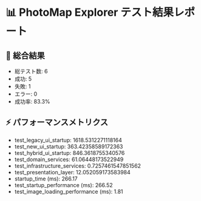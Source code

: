 
📊 PhotoMap Explorer テスト結果レポート
=====================================

🎯 総合結果
-----------
- 総テスト数: 6
- 成功: 5
- 失敗: 1
- エラー: 0
- 成功率: 83.3%

⚡ パフォーマンスメトリクス
------------------------
- test_legacy_ui_startup: 1618.5312271118164
- test_new_ui_startup: 363.42358589172363
- test_hybrid_ui_startup: 846.3618755340576
- test_domain_services: 61.06448173522949
- test_infrastructure_services: 0.7257461547851562
- test_presentation_layer: 12.052059173583984
- startup_time (ms): 266.17
- test_startup_performance (ms): 266.52
- test_image_loading_performance (ms): 1.81
